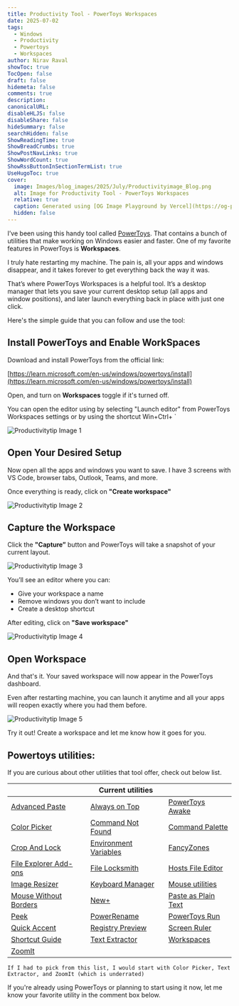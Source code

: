 ```yaml
---
title: Productivity Tool - PowerToys Workspaces
date: 2025-07-02
tags:
  - Windows
  - Productivity
  - Powertoys
  - Workspaces
author: Nirav Raval
showToc: true
TocOpen: false
draft: false
hidemeta: false
comments: true
description: 
canonicalURL: 
disableHLJS: false
disableShare: false
hideSummary: false
searchHidden: false
ShowReadingTime: true
ShowBreadCrumbs: true
ShowPostNavLinks: true
ShowWordCount: true
ShowRssButtonInSectionTermList: true
UseHugoToc: true
cover:
  image: Images/blog_images/2025/July/Productivityimage_Blog.png
  alt: Image for Productivity Tool - PowerToys Workspaces
  relative: true
  caption: Generated using [OG Image Playground by Vercel](https://og-playground.vercel.app/)
  hidden: false
---
```

 
I’ve been using this handy tool called [PowerToys](https://learn.microsoft.com/en-us/windows/powertoys/). That contains a bunch of utilities that make working on Windows easier and faster. One of my favorite features in PowerToys is **Workspaces**.

I truly hate restarting my machine. The pain is, all your apps and windows disappear, and it takes forever to get everything back the way it was.

That’s where PowerToys Workspaces is a helpful tool. It’s a desktop manager that lets you save your current desktop setup (all apps and window positions), and later launch everything back in place with just one click.

Here's the simple guide that you can follow and use the tool:
## Install PowerToys and Enable WorkSpaces

Download and install PowerToys from the official link:  

[https://learn.microsoft.com/en-us/windows/powertoys/install](https://learn.microsoft.com/en-us/windows/powertoys/install)

Open, and turn on **Workspaces** toggle if it's turned off.

You can open the editor using by selecting "Launch editor" from PowerToys Workspaces settings or by using the shortcut Win+Ctrl+ ` 
 
![Productivitytip Image 1](/Images/blog_images/2025/July/Productivityimage1.png)

## Open Your Desired Setup

Now open all the apps and windows you want to save. I have 3 screens with VS Code, browser tabs, Outlook, Teams, and more.

Once everything is ready, click on **"Create workspace"**

![Productivitytip Image 2](/Images/blog_images/2025/July/Productivityimage2.png)
 
## Capture the Workspace

Click the **"Capture”** button and PowerToys will take a snapshot of your current layout.

![Productivitytip Image 3](/Images/blog_images/2025/July/Productivityimage3.png)

You’ll see an editor where you can:

- Give your workspace a name
- Remove windows you don’t want to include
- Create a desktop shortcut

After editing, click on **"Save workspace"**

![Productivitytip Image 4](/Images/blog_images/2025/July/Productivityimage4.png)

## Open Workspace

And that's it. Your saved workspace will now appear in the PowerToys dashboard.

Even after restarting machine, you can launch it anytime and all your apps will reopen exactly where you had them before.

![Productivitytip Image 5](/Images/blog_images/2025/July/Productivityimage5.png)

Try it out! Create a workspace and let me know how it goes for you.

## Powertoys utilities:

If you are curious about other utilities that tool offer, check out below list.

|                                                                               | Current utilities                                                              |                                                                       |
| ----------------------------------------------------------------------------- | ------------------------------------------------------------------------------ | --------------------------------------------------------------------- |
| [Advanced Paste](https://aka.ms/PowerToysOverview_AdvancedPaste)              | [Always on Top](https://aka.ms/PowerToysOverview_AoT)                          | [PowerToys Awake](https://aka.ms/PowerToysOverview_Awake)             |
| [Color Picker](https://aka.ms/PowerToysOverview_ColorPicker)                  | [Command Not Found](https://aka.ms/PowerToysOverview_CmdNotFound)              | [Command Palette](https://aka.ms/PowerToysOverview_CmdPal)            |
| [Crop And Lock](https://aka.ms/PowerToysOverview_CropAndLock)                 | [Environment Variables](https://aka.ms/PowerToysOverview_EnvironmentVariables) | [FancyZones](https://aka.ms/PowerToysOverview_FancyZones)             |
| [File Explorer Add-ons](https://aka.ms/PowerToysOverview_FileExplorerAddOns)  | [File Locksmith](https://aka.ms/PowerToysOverview_FileLocksmith)               | [Hosts File Editor](https://aka.ms/PowerToysOverview_HostsFileEditor) |
| [Image Resizer](https://aka.ms/PowerToysOverview_ImageResizer)                | [Keyboard Manager](https://aka.ms/PowerToysOverview_KeyboardManager)           | [Mouse utilities](https://aka.ms/PowerToysOverview_MouseUtilities)    |
| [Mouse Without Borders](https://aka.ms/PowerToysOverview_MouseWithoutBorders) | [New+](https://aka.ms/PowerToysOverview_NewPlus)                               | [Paste as Plain Text](https://aka.ms/PowerToysOverview_PastePlain)    |
| [Peek](https://aka.ms/PowerToysOverview_Peek)                                 | [PowerRename](https://aka.ms/PowerToysOverview_PowerRename)                    | [PowerToys Run](https://aka.ms/PowerToysOverview_PowerToysRun)        |
| [Quick Accent](https://aka.ms/PowerToysOverview_QuickAccent)                  | [Registry Preview](https://aka.ms/PowerToysOverview_RegistryPreview)           | [Screen Ruler](https://aka.ms/PowerToysOverview_ScreenRuler)          |
| [Shortcut Guide](https://aka.ms/PowerToysOverview_ShortcutGuide)              | [Text Extractor](https://aka.ms/PowerToysOverview_TextExtractor)               | [Workspaces](https://aka.ms/PowerToysOverview_Workspaces)             |
| [ZoomIt](https://aka.ms/PowerToysOverview_ZoomIt)                             |                                                                                |                                                                       |

`If I had to pick from this list, I would start with Color Picker, Text Extractor, and ZoomIt (which is underrated)`

If you're already using PowerToys or planning to start using it now, let me know your favorite utility in the comment box below.